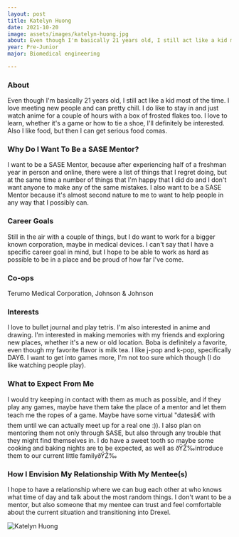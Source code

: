 ```yaml
---
layout: post
title: Katelyn Huong 
date: 2021-10-20
image: assets/images/katelyn-huong.jpg
about: Even though I'm basically 21 years old, I still act like a kid most of the time. I love meeting new people and can pretty chill. I do like to stay in and just watch anime for a couple of hours with a box of frosted flakes too. I love to learn, whether it's a game or how to tie a shoe, I'll definitely be interested. Also I like food, but then I can get serious food comas.
year: Pre-Junior
major: Biomedical engineering

---
```


### About

Even though I'm basically 21 years old, I still act like a kid most of the time. I love meeting new people and can pretty chill. I do like to stay in and just watch anime for a couple of hours with a box of frosted flakes too. I love to learn, whether it's a game or how to tie a shoe, I'll definitely be interested. Also I like food, but then I can get serious food comas.

### Why Do I Want To Be a SASE Mentor?

I want to be a SASE Mentor, because after experiencing half of a freshman year in person and online, there were a list of things that I regret doing, but at the same time a number of things that I'm happy that I did do and I don't want anyone to make any of the same mistakes. I also want to be a SASE Mentor because it's almost second nature to me to want to help people in any way that I possibly can.

### Career Goals

Still in the air with a couple of things, but I do want to work for a bigger known corporation, maybe in medical devices. I can't say that I have a specific career goal in mind, but I hope to be able to work as hard as possible to be in a place and be proud of how far I've come.

### Co-ops

Terumo Medical Corporation, Johnson & Johnson

### Interests

I love to bullet journal and play tetris. I'm also interested in anime and drawing. I'm interested in making memories with my friends and exploring new places, whether it's a new or old location. Boba is definitely a favorite, even though my favorite flavor is milk tea. I like j-pop and k-pop, specifically DAY6. I want to get into games more, I'm not too sure which though (I do like watching people play).

### What to Expect From Me

I would try keeping in contact with them as much as possible, and if they play any games, maybe have them take the place of a mentor and let them teach me the ropes of a game. Maybe have some virtual "datesâ€ with them until we can actually meet up for a real one :)). I also plan on mentoring them not only through SASE, but also through any trouble that they might find themselves in. I do have a sweet tooth so maybe some cooking and baking nights are to be expected, as well as ðŸŽ‰introduce them to our current little familyðŸŽ‰

### How I Envision My Relationship With My Mentee(s) 

I hope to have a relationship where we can bug each other at who knows what time of day and talk about the most random things. I don't want to be a mentor, but also someone that my mentee can trust and feel comfortable about the current situation and transitioning into Drexel.

<div class="text-center my-5">
    <img src="{ "assets/images/katelyn-huong.jpg" | absolute_url }" alt="Katelyn Huong" class="rounded post-img" />
</div>
